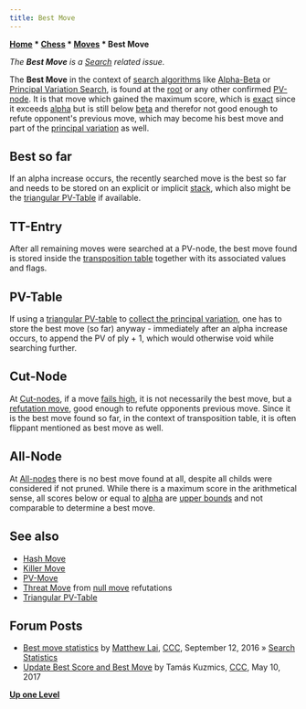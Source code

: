 ```yaml
---
title: Best Move
---
```

**[Home](Home "Home") * [Chess](Chess "Chess") * [Moves](Moves "Moves") * Best Move**

*The **Best Move** is a [Search](Search "Search") related issue.*

The **Best Move** in the context of [search algorithms](Search "Search") like [Alpha-Beta](Alpha-Beta "Alpha-Beta") or [Principal Variation Search](Principal_Variation_Search "Principal Variation Search"), is found at the [root](Root "Root") or any other confirmed [PV-node](Node_Types#PV "Node Types"). It is that move which gained the maximum score, which is [exact](Exact_Score "Exact Score") since it exceeds [alpha](Alpha "Alpha") but is still below [beta](Beta "Beta") and therefor not good enough to refute opponent's previous move, which may become his best move and part of the [principal variation](Principal_Variation "Principal Variation") as well.

## Best so far

If an alpha increase occurs, the recently searched move is the best so far and needs to be stored on an explicit or implicit [stack](Stack "Stack"), which also might be the [triangular PV-Table](Triangular_PV-Table "Triangular PV-Table") if available.

## TT-Entry

After all remaining moves were searched at a PV-node, the best move found is stored inside the [transposition table](Transposition_Table "Transposition Table") together with its associated values and flags.

## PV-Table

If using a [triangular PV-table](Triangular_PV-Table "Triangular PV-Table") to [collect the principal variation](Principal_Variation#CollectionDuringSearch "Principal Variation"), one has to store the best move (so far) anyway - immediately after an alpha increase occurs, to append the PV of ply + 1, which would otherwise void while searching further.

## Cut-Node

At [Cut-nodes](Node_Types#CUT "Node Types"), if a move [fails high](Fail-High "Fail-High"), it is not necessarily the best move, but a [refutation move](Refutation_Move "Refutation Move"), good enough to refute opponents previous move. Since it is the best move found so far, in the context of transposition table, it is often flippant mentioned as best move as well.

## All-Node

At [All-nodes](Node_Types#ALL "Node Types") there is no best move found at all, despite all childs were considered if not pruned. While there is a maximum score in the arithmetical sense, all scores below or equal to [alpha](Alpha "Alpha") are [upper bounds](Upper_Bound "Upper Bound") and not comparable to determine a best move.

## See also

- [Hash Move](Hash_Move "Hash Move")
- [Killer Move](Killer_Move "Killer Move")
- [PV-Move](PV-Move "PV-Move")
- [Threat Move](Threat_Move "Threat Move") from [null move](Null_Move_Pruning "Null Move Pruning") refutations
- [Triangular PV-Table](Triangular_PV-Table "Triangular PV-Table")

## Forum Posts

- [Best move statistics](http://www.talkchess.com/forum/viewtopic.php?t=61401) by [Matthew Lai](Matthew_Lai "Matthew Lai"), [CCC](CCC "CCC"), September 12, 2016 » [Search Statistics](Search_Statistics "Search Statistics")
- [Update Best Score and Best Move](http://www.talkchess.com/forum/viewtopic.php?t=63948) by Tamás Kuzmics, [CCC](CCC "CCC"), May 10, 2017

**[Up one Level](Moves "Moves")**


